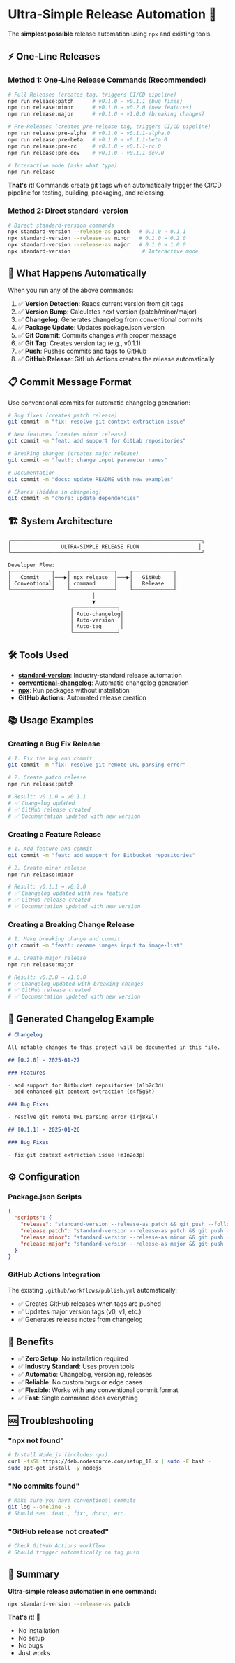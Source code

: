 # Ultra-Simple Release Automation 🚀

The **simplest possible** release automation using `npx` and existing tools.

## ⚡ **One-Line Releases**

### **Method 1: One-Line Release Commands (Recommended)**

```bash
# Full Releases (creates tag, triggers CI/CD pipeline)
npm run release:patch      # v0.1.0 → v0.1.1 (bug fixes)
npm run release:minor      # v0.1.0 → v0.2.0 (new features)
npm run release:major      # v0.1.0 → v1.0.0 (breaking changes)

# Pre-Releases (creates pre-release tag, triggers CI/CD pipeline)
npm run release:pre-alpha  # v0.1.0 → v0.1.1-alpha.0
npm run release:pre-beta   # v0.1.0 → v0.1.1-beta.0
npm run release:pre-rc     # v0.1.0 → v0.1.1-rc.0
npm run release:pre-dev    # v0.1.0 → v0.1.1-dev.0

# Interactive mode (asks what type)
npm run release
```

**That's it!** Commands create git tags which automatically trigger the CI/CD pipeline for testing, building, packaging, and releasing.

### **Method 2: Direct standard-version**

```bash
# Direct standard-version commands
npx standard-version --release-as patch   # 0.1.0 → 0.1.1
npx standard-version --release-as minor   # 0.1.0 → 0.2.0  
npx standard-version --release-as major   # 0.1.0 → 1.0.0
npx standard-version                       # Interactive mode
```

## 🎯 **What Happens Automatically**

When you run any of the above commands:

1. ✅ **Version Detection**: Reads current version from git tags
2. ✅ **Version Bump**: Calculates next version (patch/minor/major)
3. ✅ **Changelog**: Generates changelog from conventional commits
4. ✅ **Package Update**: Updates package.json version
5. ✅ **Git Commit**: Commits changes with proper message
6. ✅ **Git Tag**: Creates version tag (e.g., v0.1.1)
7. ✅ **Push**: Pushes commits and tags to GitHub
8. ✅ **GitHub Release**: GitHub Actions creates the release automatically

## 📋 **Commit Message Format**

Use conventional commits for automatic changelog generation:

```bash
# Bug fixes (creates patch release)
git commit -m "fix: resolve git context extraction issue"

# New features (creates minor release)
git commit -m "feat: add support for GitLab repositories"

# Breaking changes (creates major release)  
git commit -m "feat!: change input parameter names"

# Documentation
git commit -m "docs: update README with new examples"

# Chores (hidden in changelog)
git commit -m "chore: update dependencies"
```

## 🏗️ **System Architecture**

```
┌─────────────────────────────────────────────────────────────┐
│                ULTRA-SIMPLE RELEASE FLOW                   │
└─────────────────────────────────────────────────────────────┘

Developer Flow:
┌─────────────┐    ┌──────────────┐    ┌─────────────┐
│   Commit    │───▶│ npx release  │───▶│   GitHub    │
│ Conventional│    │ command      │    │   Release   │
└─────────────┘    └──────────────┘    └─────────────┘
                           │
                           ▼
                    ┌──────────────┐
                    │ Auto-changelog│
                    │ Auto-version  │
                    │ Auto-tag      │
                    └──────────────┘
```

## 🛠️ **Tools Used**

- **[standard-version](https://github.com/conventional-changelog/standard-version)**: Industry-standard release automation
- **[conventional-changelog](https://github.com/conventional-changelog/conventional-changelog)**: Automatic changelog generation
- **[npx](https://www.npmjs.com/package/npx)**: Run packages without installation
- **GitHub Actions**: Automated release creation

## 📚 **Usage Examples**

### **Creating a Bug Fix Release**

```bash
# 1. Fix the bug and commit
git commit -m "fix: resolve git remote URL parsing error"

# 2. Create patch release
npm run release:patch

# Result: v0.1.0 → v0.1.1
# ✅ Changelog updated
# ✅ GitHub release created
# ✅ Documentation updated with new version
```

### **Creating a Feature Release**

```bash
# 1. Add feature and commit
git commit -m "feat: add support for Bitbucket repositories"

# 2. Create minor release
npm run release:minor

# Result: v0.1.1 → v0.2.0
# ✅ Changelog updated with new feature
# ✅ GitHub release created
# ✅ Documentation updated with new version
```

### **Creating a Breaking Change Release**

```bash
# 1. Make breaking change and commit
git commit -m "feat!: rename images input to image-list"

# 2. Create major release
npm run release:major

# Result: v0.2.0 → v1.0.0
# ✅ Changelog updated with breaking changes
# ✅ GitHub release created
# ✅ Documentation updated with new version
```

## 🎨 **Generated Changelog Example**

```markdown
# Changelog

All notable changes to this project will be documented in this file.

## [0.2.0] - 2025-01-27

### Features

- add support for Bitbucket repositories (a1b2c3d)
- add enhanced git context extraction (e4f5g6h)

### Bug Fixes

- resolve git remote URL parsing error (i7j8k9l)

## [0.1.1] - 2025-01-26

### Bug Fixes

- fix git context extraction issue (m1n2o3p)
```

## ⚙️ **Configuration**

### **Package.json Scripts**

```json
{
  "scripts": {
    "release": "standard-version --release-as patch && git push --follow-tags origin HEAD",
    "release:patch": "standard-version --release-as patch && git push --follow-tags origin HEAD",
    "release:minor": "standard-version --release-as minor && git push --follow-tags origin HEAD", 
    "release:major": "standard-version --release-as major && git push --follow-tags origin HEAD"
  }
}
```

### **GitHub Actions Integration**

The existing `.github/workflows/publish.yml` automatically:
- ✅ Creates GitHub releases when tags are pushed
- ✅ Updates major version tags (v0, v1, etc.)
- ✅ Generates release notes from changelog

## 🎯 **Benefits**

- ✅ **Zero Setup**: No installation required
- ✅ **Industry Standard**: Uses proven tools
- ✅ **Automatic**: Changelog, versioning, releases
- ✅ **Reliable**: No custom bugs or edge cases
- ✅ **Flexible**: Works with any conventional commit format
- ✅ **Fast**: Single command does everything

## 🆘 **Troubleshooting**

### **"npx not found"**
```bash
# Install Node.js (includes npx)
curl -fsSL https://deb.nodesource.com/setup_18.x | sudo -E bash -
sudo apt-get install -y nodejs
```

### **"No commits found"**
```bash
# Make sure you have conventional commits
git log --oneline -5
# Should see: feat:, fix:, docs:, etc.
```

### **"GitHub release not created"**
```bash
# Check GitHub Actions workflow
# Should trigger automatically on tag push
```

## 🎉 **Summary**

**Ultra-simple release automation in one command:**

```bash
npx standard-version --release-as patch
```

**That's it!** 🚀

- No installation
- No setup  
- No bugs
- Just works
